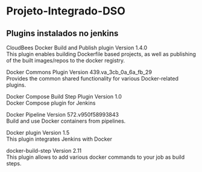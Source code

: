 # Projeto-Integrado-DSO


## Plugins instalados no jenkins
 CloudBees Docker Build and Publish plugin Version 1.4.0<br />
    This plugin enables building Dockerfile based projects, as well as publishing of the built images/repos to the docker registry. 

 Docker Commons Plugin Version 439.va_3cb_0a_6a_fb_29<br />
    Provides the common shared functionality for various Docker-related plugins. 

 Docker Compose Build Step Plugin Version 1.0<br />
    Docker Compose plugin for Jenkins 

 Docker Pipeline Version 572.v950f58993843<br />
    Build and use Docker containers from pipelines. 

 Docker plugin Version 1.5<br />
    This plugin integrates Jenkins with Docker

 docker-build-step Version 2.11<br />
    This plugin allows to add various docker commands to your job as build steps. 
